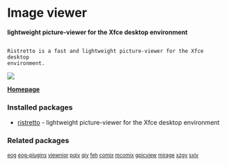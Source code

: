 # Image viewer

__lightweight picture-viewer for the Xfce desktop environment__

```

Ristretto is a fast and lightweight picture-viewer for the Xfce desktop
environment.

```

![](https://screenshots.debian.net/thumbnail/ristretto/)


 **[Homepage](http://goodies.xfce.org/)**

### Installed packages

* [ristretto](https://packages.debian.org/jessie/ristretto) - lightweight picture-viewer for the Xfce desktop environment

### Related packages

<sub> [eog](https://packages.debian.org/jessie/eog) [eog-plugins](https://packages.debian.org/jessie/eog-plugins) [viewnior](https://packages.debian.org/jessie/viewnior) [pqiv](https://packages.debian.org/jessie/pqiv) [qiv](https://packages.debian.org/jessie/qiv) [feh](https://packages.debian.org/jessie/feh) [comix](https://packages.debian.org/jessie/comix) [mcomix](https://packages.debian.org/jessie/mcomix) [gpicview](https://packages.debian.org/jessie/gpicview) [mirage](https://packages.debian.org/jessie/mirage) [xzgv](https://packages.debian.org/jessie/xzgv) [sxiv](https://packages.debian.org/jessie/sxiv)  </sub>
